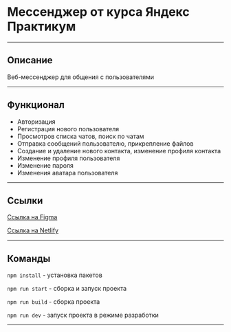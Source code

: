# Мессенджер от курса Яндекс Практикум

---

## Описание

Веб-мессенджер для общения с пользователями

---

## Функционал

- Авторизация
- Регистрация нового пользователя
- Просмотров списка чатов, поиск по чатам
- Отправка сообщений пользователю, прикрепление файлов
- Создание и удаление нового контакта, изменение профиля контакта
- Изменение профиля пользователя
- Изменение пароля
- Изменения аватара пользователя

---

## Ссылки

[Ссылка на Figma](https://www.figma.com/file/fUNw7e4zcxltjCzp7ARPkW/Chat-Project-Middle-Frontend-Yandex-Practicum-Course?type=design&node-id=0%3A1&mode=design&t=v1jEPbio3BnNTySr-1)

[Ссылка на Netlify]()

---

## Команды

`npm install` - установка пакетов

`npm run start` - сборка и запуск проекта

`npm run build` - сборка проекта

`npm run dev` - запуск проекта в режиме разработки

---


